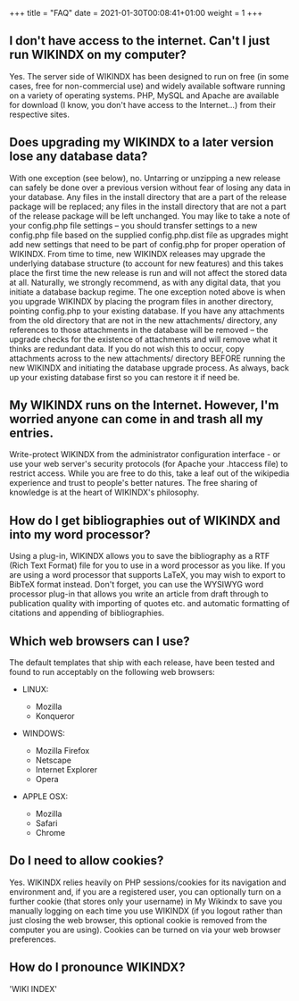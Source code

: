 +++
title = "FAQ"
date = 2021-01-30T00:08:41+01:00
weight = 1
+++


## I don't have access to the internet. Can't I just run WIKINDX on my computer?

Yes. The server side of WIKINDX has been designed to run on free (in some cases, free for non-commercial use) and widely available software running on a variety of operating systems. PHP, MySQL and Apache are available for download (I know, you don't have access to the Internet...) from their respective sites.


## Does upgrading my WIKINDX to a later version lose any database data?

With one exception (see below), no. Untarring or unzipping a new release can safely be done over a previous version without fear of losing any data in your database. Any files in the install directory that are a part of the release package will be replaced; any files in the install directory that are not a part of the release package will be left unchanged. You may like to take a note of your config.php file settings – you should transfer settings to a new config.php file based on the supplied config.php.dist file as upgrades might add new settings that need to be part of config.php for proper operation of WIKINDX. From time to time, new WIKINDX releases may upgrade the underlying database structure (to account for new features) and this takes place the first time the new release is run and will not affect the stored data at all. Naturally, we strongly recommend, as with any digital data, that you initiate a database backup regime.
The one exception noted above is when you upgrade WIKINDX by placing the program files in another directory, pointing config.php to your existing database. If you have any attachments from the old directory that are not in the new attachments/ directory, any references to those attachments in the database will be removed – the upgrade checks for the existence of attachments and will remove what it thinks are redundant data. If you do not wish this to occur, copy attachments across to the new attachments/ directory BEFORE running the new WIKINDX and initiating the database upgrade process. As always, back up your existing database first so you can restore it if need be.


## My WIKINDX runs on the Internet. However, I'm worried anyone can come in and trash all my entries.

Write-protect WIKINDX from the administrator configuration interface - or use your web server's security protocols (for Apache your .htaccess file) to restrict access. While you are free to do this, take a leaf out of the wikipedia experience and trust to people's better natures. The free sharing of knowledge is at the heart of WIKINDX's philosophy.


## How do I get bibliographies out of WIKINDX and into my word processor?

Using a plug-in, WIKINDX allows you to save the bibliography as a RTF (Rich Text Format) file for you to use in a word processor as you like. If you are using a word processor that supports LaTeX, you may wish to export to BibTeX format instead. Don't forget, you can use the WYSIWYG word processor plug-in that allows you write an article from draft through to publication quality with importing of quotes etc. and automatic formatting of citations and appending of bibliographies.


## Which web browsers can I use?

The default templates that ship with each release, have been tested and found to run acceptably on the following web browsers:

* LINUX:
  * Mozilla
  * Konqueror


* WINDOWS:
  * Mozilla Firefox
  * Netscape
  * Internet Explorer
  * Opera


* APPLE OSX:
  * Mozilla
  * Safari
  * Chrome

## Do I need to allow cookies?

Yes. WIKINDX relies heavily on PHP sessions/cookies for its navigation and environment and, if you are a registered user, you can optionally turn on a further cookie (that stores only your username) in My Wikindx to save you manually logging on each time you use WIKINDX (if you logout rather than just closing the web browser, this optional cookie is removed from the computer you are using). Cookies can be turned on via your web browser preferences.


## How do I pronounce WIKINDX?

'WIKI INDEX'
